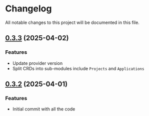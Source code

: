 # Changelog

All notable changes to this project will be documented in this file.
## [0.3.3]() (2025-04-02)

### Features

* Update provider version
* Split CRDs into sub-modules include `Projects` and `Applications`

## [0.3.2]() (2025-04-01)

### Features

* Initial commit with all the code
